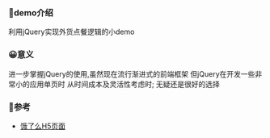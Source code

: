 ### 🚀demo介绍

利用jQuery实现外货点餐逻辑的小demo

### 😀意义

进一步掌握jQuery的使用,虽然现在流行渐进式的前端框架 但jQuery在开发一些非常小的应用单页时 从时间成本及灵活性考虑时;
无疑还是很好的选择

### 📱参考

- [饿了么H5页面](https://h5.ele.me/m/)